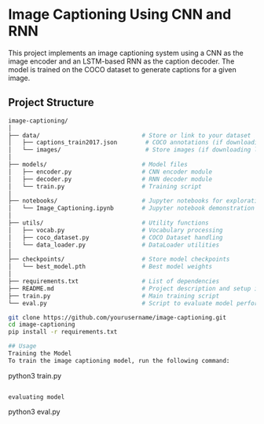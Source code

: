 # Image Captioning Using CNN and RNN

This project implements an image captioning system using a CNN as the image encoder and an LSTM-based RNN as the caption decoder. The model is trained on the COCO dataset to generate captions for a given image.

## Project Structure

```bash
image-captioning/
│
├── data/                             # Store or link to your dataset
│   ├── captions_train2017.json        # COCO annotations (if downloading locally)
│   └── images/                        # Store images (if downloading locally)
│
├── models/                           # Model files
│   ├── encoder.py                    # CNN encoder module
│   ├── decoder.py                    # RNN decoder module
│   └── train.py                      # Training script
│
├── notebooks/                        # Jupyter notebooks for exploration
│   └── Image_Captioning.ipynb        # Jupyter notebook demonstration
│
├── utils/                            # Utility functions
│   ├── vocab.py                      # Vocabulary processing
│   ├── coco_dataset.py               # COCO Dataset handling
│   └── data_loader.py                # DataLoader utilities
│
├── checkpoints/                      # Store model checkpoints
│   └── best_model.pth                # Best model weights
│
├── requirements.txt                  # List of dependencies
├── README.md                         # Project description and setup instructions
├── train.py                          # Main training script
└── eval.py                           # Script to evaluate model performance

git clone https://github.com/yourusername/image-captioning.git
cd image-captioning
pip install -r requirements.txt

## Usage
Training the Model
To train the image captioning model, run the following command:
```
python3 train.py
```

evaluating model
```
python3 eval.py
```